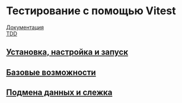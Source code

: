 # Тестирование с помощью Vitest

[Документация](https://vitest.dev/guide/)  
[TDD](https://habr.com/ru/company/ruvds/blog/450316/)

## [Установка, настройка и запуск](./docs/setup.md)
## [Базовые возможности](./docs/basic-knowledge.md)
## [Подмена данных и слежка](./docs/mocking.md)